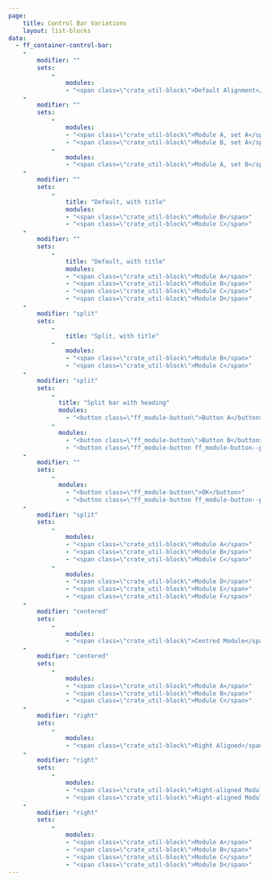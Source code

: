 ```yaml
---
page:
    title: Control Bar Variations
    layout: list-blocks
data:
  - ff_container-control-bar:
    -
        modifier: ""
        sets:
            -
                modules:
                - "<span class=\"crate_util-block\">Default Alignment</span>"
    -
        modifier: ""
        sets:
            -
                modules:
                - "<span class=\"crate_util-block\">Module A, set A</span>"
                - "<span class=\"crate_util-block\">Module B, set A</span>"
            -
                modules:
                - "<span class=\"crate_util-block\">Module A, set B</span>"
    -
        modifier: ""
        sets:
            -   
                title: "Default, with title"
                modules:
                - "<span class=\"crate_util-block\">Module B</span>"
                - "<span class=\"crate_util-block\">Module C</span>"
    -
        modifier: ""
        sets:  
            -
                title: "Default, with title"
                modules:
                - "<span class=\"crate_util-block\">Module A</span>"
                - "<span class=\"crate_util-block\">Module B</span>"
                - "<span class=\"crate_util-block\">Module C</span>"
                - "<span class=\"crate_util-block\">Module D</span>"
    -
        modifier: "split"
        sets:
            -
                title: "Split, with title"
            -
                modules:
                - "<span class=\"crate_util-block\">Module B</span>"
                - "<span class=\"crate_util-block\">Module C</span>"
    -
        modifier: "split"
        sets:
            -
              title: "Split bar with heading"
              modules:
                - "<button class=\"ff_module-button\">Button A</button>"
            -
              modules:
                - "<button class=\"ff_module-button\">Button B</button>"
                - "<button class=\"ff_module-button ff_module-button--primary\">Button C</button>"
    -
        modifier: ""
        sets:
            -
              modules:
                - "<button class=\"ff_module-button\">OK</button>"
                - "<button class=\"ff_module-button ff_module-button--primary\">Button B, this one has a long title</button>"
    -
        modifier: "split"
        sets:
            -
                modules:
                - "<span class=\"crate_util-block\">Module A</span>"
                - "<span class=\"crate_util-block\">Module B</span>"
                - "<span class=\"crate_util-block\">Module C</span>"
            -
                modules:
                - "<span class=\"crate_util-block\">Module D</span>"
                - "<span class=\"crate_util-block\">Module E</span>"
                - "<span class=\"crate_util-block\">Module F</span>"
    -
        modifier: "centered"
        sets:
            -
                modules:
                - "<span class=\"crate_util-block\">Centred Module</span>"
    -
        modifier: "centered"
        sets:
            -
                modules:
                - "<span class=\"crate_util-block\">Module A</span>"     
                - "<span class=\"crate_util-block\">Module B</span>"
                - "<span class=\"crate_util-block\">Module C</span>"
    -
        modifier: "right"
        sets:
            -
                modules:
                - "<span class=\"crate_util-block\">Right Aligned</span>"
    -
        modifier: "right"
        sets:
            -
                modules:
                - "<span class=\"crate_util-block\">Right-aligned Module A</span>"
                - "<span class=\"crate_util-block\">Right-aligned Module B</span>"
    -
        modifier: "right"
        sets:
            -
                modules:
                - "<span class=\"crate_util-block\">Module A</span>"
                - "<span class=\"crate_util-block\">Module B</span>"
                - "<span class=\"crate_util-block\">Module C</span>"
                - "<span class=\"crate_util-block\">Module D</span>"
---
```

